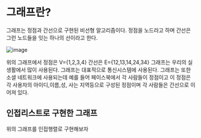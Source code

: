 # 그래프란?

그래프는 정점과 간선으로 구현된 비선형 알고리즘이다. 정점을 노드라고 하며 간선은 그런 노드들을 잇는 하나의 선이라고 한다.

![image](https://user-images.githubusercontent.com/100903674/170805184-81964cdb-a6f9-4f47-80ec-bcb7f1a2642d.png)

위의 그래프에서 정점은 V={1,2,3,4} 간선은 E={12,13,14,24,34}
그래프는 우리의 실생활에서 많이 사용된다. 그래프는 대표적으로 통신시스템에 사용된다. 그래프는 또한 소셜 네트워크에 사용되는데 예를 들어 
페이스북에서 각 사람들이 정점이고 이 정점은 각 사용자의 아이디,이름,성, 사는 지역등으로 구성된 정점이며 각 사람들은 간선으로 이어져 있다.


## 인접리스트로 구현한 그래프
위의 그래프를 인접행렬로 구현해보자



